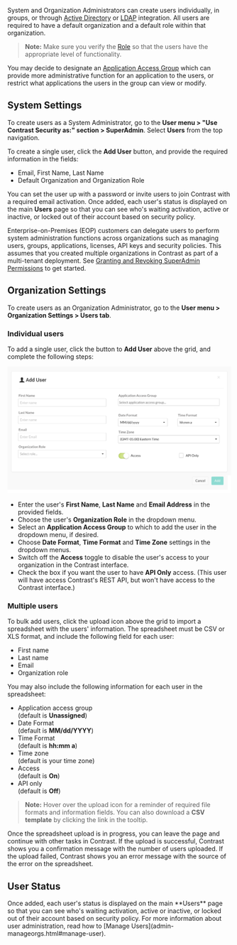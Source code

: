 <!--
title: "Create Users"
description: "Creating Users in Contrast TeamServer"
tags: "Admin onboarding TeamServer user settings license defend protection create"
-->

System and Organization Administrators can create users individually, in groups, or through [Active Directory](installation-setupauth.html#ad) or [LDAP](installation-setupauth.html#ldap) integration. All users are required to have a default organization and a default role within that organization. 

>**Note:** Make sure you verify the [Role](admin-manageorgsroleperm.html#roles) so that the users have the appropriate level of functionality.

You may decide to designate an [Application Access Group](admin-onboardteam.html#group) which can provide more administrative function for an application to the users, or restrict what applications the users in the group can view or modify.

## System Settings

To create users as a System Administrator, go to the **User menu >  "Use Contrast Security as:" section > SuperAdmin**. Select **Users** from the top navigation. 

To create a single user, click the **Add User** button, and provide the required information in the fields: 

* Email, First Name, Last Name
* Default Organization and Organization Role

<!-- Does this look the same as org settings?-->

You can set the user up with a password or invite users to join Contrast with a required email activation. <!-- How? --> Once added, each user's status is displayed on the main **Users** page so that you can see who's waiting activation, active or inactive, or locked out of their account based on security policy. 

Enterprise-on-Premises (EOP) customers can delegate users to perform system administration functions across organizations such as managing users, groups, applications, licenses, API keys and security policies. This assumes that you created multiple organizations in Contrast as part of a multi-tenant deployment. See [Granting and Revoking SuperAdmin Permissions](admin-manageorgs.html#sa) to get started.

## Organization Settings

To create users as an Organization Administrator, go to the **User menu > Organization Settings > Users tab**. 

### Individual users

To add a single user, click the button to **Add User** above the grid, and complete the following steps: 

<a href="assets/images/Create_User.png" rel="lightbox" title="Add User"><img class="thumbnail" src="assets/images/Create_User.png"/></a>

* Enter the user's **First Name**, **Last Name** and **Email Address** in the provided fields. 
* Choose the user's **Organization Role** in the dropdown menu. 
* Select an **Application Access Group** to which to add the user in the dropdown menu, if desired. 
* Choose **Date Format**, **Time Format** and **Time Zone** settings in the dropdown menus. 
* Switch off the **Access** toggle to disable the user's access to your organization in the Contrast interface.
* Check the box if you want the user to have **API Only** access. (This user will have access Contrast's REST API, but won't have access to the Contrast interface.)

### Multiple users

To bulk add users, click the upload icon above the grid to import a spreadsheet with the users' information. The spreadsheet must be CSV or XLS format, and include the following field for each user: 

* First name 
* Last name 
* Email 
* Organization role 

You may also include the following information for each user in the spreadsheet: 

* Application access group <br> (default is **Unassigned**)
* Date Format <br> (default is **MM/dd/YYYY**)
* Time Format <br> (default is **hh:mm a**)
* Time zone <br> (default is your time zone)
* Access <br> (default is **On**)
* API only <br> (default is **Off**)

> **Note:** Hover over the upload icon for a reminder of required file formats and information fields. You can also download a **CSV template** by clicking the link in the tooltip. 

Once the spreadsheet upload is in progress, you can leave the page and continue with other tasks in Contrast. If the upload is successful, Contrast shows you a confirmation message with the number of users uploaded. If the upload failed, Contrast shows you an error message with the source of the error on the spreadsheet.

## User Status

<!-- You can set the user up with a password or invite users to join Contrast with a required email activation. --> <!-- How? --> Once added, each user's status is displayed on the main **Users** page so that you can see who's waiting activation, active or inactive, or locked out of their account based on security policy. For more information about user administration, read how to [Manage Users](admin-manageorgs.html#manage-user). 



